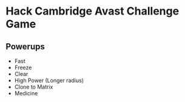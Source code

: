 # Hack Cambridge Avast Challenge Game

## Powerups

* Fast
* Freeze
* Clear
* High Power (Longer radius)
* Clone to Matrix
* Medicine
